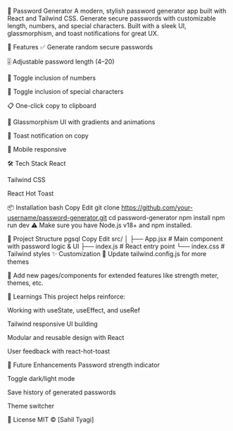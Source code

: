 🔐 Password Generator
A modern, stylish password generator app built with React and Tailwind CSS. Generate secure passwords with customizable length, numbers, and special characters. Built with a sleek UI, glassmorphism, and toast notifications for great UX.

🚀 Features
✅ Generate random secure passwords

🎚️ Adjustable password length (4–20)

🔢 Toggle inclusion of numbers

🔣 Toggle inclusion of special characters

📋 One-click copy to clipboard

🧊 Glassmorphism UI with gradients and animations

🔔 Toast notification on copy

📱 Mobile responsive


🛠️ Tech Stack
React

Tailwind CSS

React Hot Toast

📦 Installation
bash
Copy
Edit
git clone https://github.com/your-username/password-generator.git
cd password-generator
npm install
npm run dev
⚠️ Make sure you have Node.js v18+ and npm installed.

📁 Project Structure
pgsql
Copy
Edit
src/
│
├── App.jsx          # Main component with password logic & UI
├── index.js         # React entry point
└── index.css        # Tailwind styles
✨ Customization
🎨 Update tailwind.config.js for more themes

📂 Add new pages/components for extended features like strength meter, themes, etc.

📌 Learnings
This project helps reinforce:

Working with useState, useEffect, and useRef

Tailwind responsive UI building

Modular and reusable design with React

User feedback with react-hot-toast

🧠 Future Enhancements
Password strength indicator

Toggle dark/light mode

Save history of generated passwords

Theme switcher

📜 License
MIT © [Sahil Tyagi]

